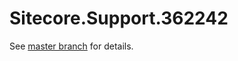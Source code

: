 # Sitecore.Support.362242

See [master branch](https://github.com/sitecoresupport/Sitecore.Support.362242) for details.